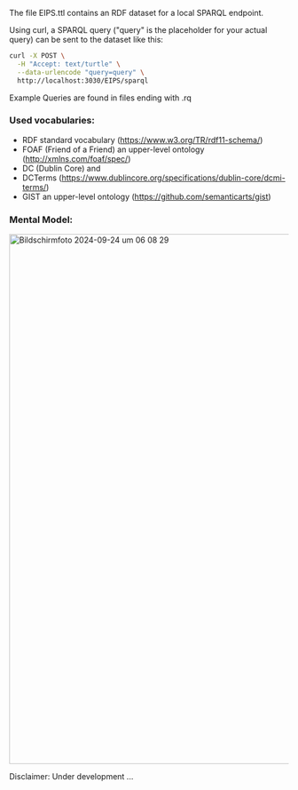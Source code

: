 The file EIPS.ttl contains an RDF dataset for a local SPARQL endpoint.

Using curl, a SPARQL query ("query" is the placeholder for your actual query) can be sent to the dataset like this:
```bash
curl -X POST \
  -H "Accept: text/turtle" \
  --data-urlencode "query=query" \
  http://localhost:3030/EIPS/sparql
```

Example Queries are found in files ending with .rq

### Used vocabularies:
- RDF standard vocabulary (https://www.w3.org/TR/rdf11-schema/)
- FOAF (Friend of a Friend) an upper-level ontology (http://xmlns.com/foaf/spec/)
- DC (Dublin Core) and
- DCTerms (https://www.dublincore.org/specifications/dublin-core/dcmi-terms/)
- GIST an upper-level ontology (https://github.com/semanticarts/gist)

### Mental Model:

<img width="954" alt="Bildschirmfoto 2024-09-24 um 06 08 29" src="https://github.com/user-attachments/assets/05a7fcda-fe3c-42ef-9989-e1992e2a81b6">

Disclaimer: Under development ...
